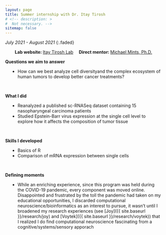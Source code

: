```yaml
---
layout: page
title: Summer internship with Dr. Itay Tirosh
# <!-- description: >
#  Not necessary. -->
sitemap: false
---
```


<em>July 2021 - August 2021</em>
{:.faded}

<p style="text-align:center;"><strong>Lab website: </strong><a href="https://www.weizmann.ac.il/mcb/tirosh/home" target="_blank" rel="noopener noreferrer">Itay Tirosh Lab</a> &emsp;<strong>Direct mentor: </strong><a href="https://www.weizmann.ac.il/mcb/tirosh/group-members#:~:text=Room%3A%C2%A0131-,Dr.%20Michael%20Mints,-Consultant" target="_blank" rel="noopener noreferrer">Michael Mints, Ph.D. </a></p>

<strong>Questions we aim to answer</strong>
<ul style="padding-left:40px">
<li>How can we best analyze cell diversityand the complex ecosystem of human tumors to develop better cancer treatments?</li>
</ul>
<br>


<strong>What I did</strong>
<ul style="padding-left:40px">
<li>Reanalyzed a published sc-RNASeq dataset containing 15 nasopharyngeal carcinoma patients</li>
<li>Studied Epstein-Barr virus expression at the single cell level to explore how it affects the composition of tumor tissue</li>
</ul>
<br>


<strong>Skills I developed</strong>
<ul style="padding-left:40px">
<li>Basics of R</li>
<li>Comparison of mRNA expression between single cells</li>
</ul>
<br>


<strong>Defining moments</strong>
<ul style="padding-left:40px">
<li>While an enriching experience, since this program was held during the COVID-19 pandemic, every component was moved online. Disappointed and frustrated by the toll the pandemic had taken on my educational opportunities, I discarded computational neuroscience/bioinformatics as an interest to pursue, it wasn’t until I broadened my research experiences (see [Joy]({{ site.baseurl }}/research/joy) and [Voytek]({{ site.baseurl }}/research/voytek)) that I realized I do find computational neuroscience fascinating from a cognitive/systems/sensory apporach</li>
</ul>
